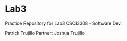 # Lab3
Practice Repository for Lab3 CSCI3308 - Software Dev.

Patrick Trujillo
Partner: Joshua Trujillo